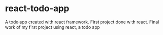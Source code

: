 # react-todo-app
A todo app created with react framework. First project done with react.
Final work of my first project using react, a todo app
